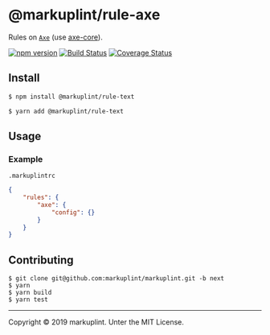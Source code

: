 # @markuplint/rule-axe

Rules on [`Axe`](https://www.deque.com/axe/) (use [axe-core](https://github.com/dequelabs/axe-core)).

[![npm version](https://badge.fury.io/js/%40markuplint%2Frule-axe.svg)](https://www.npmjs.com/package/@markuplint/rule-axe)
[![Build Status](https://travis-ci.org/markuplint/markuplint.svg?branch=next)](https://travis-ci.org/markuplint/markuplint)
[![Coverage Status](https://coveralls.io/repos/github/markuplint/markuplint/badge.svg?branch=next)](https://coveralls.io/github/markuplint/markuplint?branch=next)

## Install

```sh
$ npm install @markuplint/rule-text

$ yarn add @markuplint/rule-text
```

## Usage

### Example

`.markuplintrc`

```json
{
	"rules": {
		"axe": {
			"config": {}
		}
	}
}
```

## Contributing

```
$ git clone git@github.com:markuplint/markuplint.git -b next
$ yarn
$ yarn build
$ yarn test
```

---

Copyright &copy; 2019 markuplint. Unter the MIT License.

